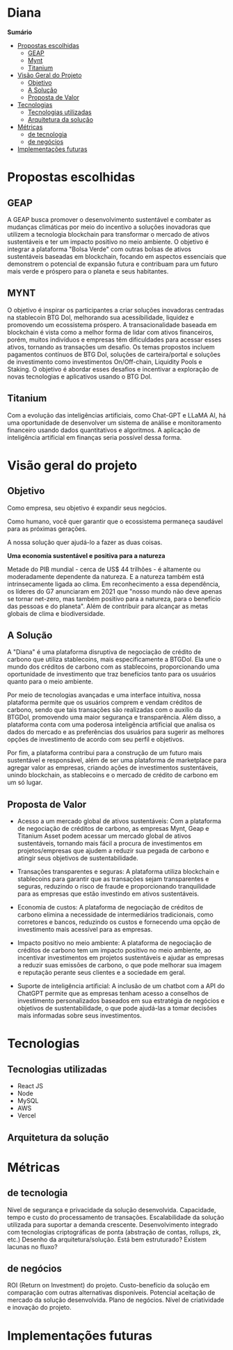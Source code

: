 # Diana

**Sumário**
- [Propostas escolhidas](#propostas-escolhidas)
  - [GEAP](#geap)
  - [Mynt](#mynt)
  - [Titanium](#titanium)
- [Visão Geral do Projeto](#visão-geral-do-projeto)
  - [Objetivo](#objetivo)
  - [A Solução](#a-solução)
  - [Proposta de Valor](#proposta-de-valor)
- [Tecnologias](#tecnologias)
  - [Tecnologias utilizadas](#tecnologias-utilizadas)
  - [Arquitetura da solução](#arquitetura-da-solução)
- [Métricas](#métricas)
  - [de tecnologia](#de-tecnologia)
  - [de negócios](#de-negócios)
- [Implementações futuras](#implementações-futuras)

# Propostas escolhidas

## GEAP

A GEAP busca promover o desenvolvimento sustentável e combater as mudanças climáticas por meio do incentivo a soluções inovadoras que utilizem a tecnologia blockchain para transformar o mercado de ativos sustentáveis e ter um impacto positivo no meio ambiente. O objetivo é integrar a plataforma "Bolsa Verde" com outras bolsas de ativos sustentáveis baseadas em blockchain, focando em aspectos essenciais que demonstrem o potencial de expansão futura e contribuam para um futuro mais verde e próspero para o planeta e seus habitantes.

## MYNT

O objetivo é inspirar os participantes a criar soluções inovadoras centradas na stablecoin BTG Dol, melhorando sua acessibilidade, liquidez e promovendo um ecossistema próspero. A transacionalidade baseada em blockchain é vista como a melhor forma de lidar com ativos financeiros, porém, muitos indivíduos e empresas têm dificuldades para acessar esses ativos, tornando as transações um desafio. Os temas propostos incluem pagamentos contínuos de BTG Dol, soluções de carteira/portal e soluções de investimento como investimentos On/Off-chain, Liquidity Pools e Staking. O objetivo é abordar esses desafios e incentivar a exploração de novas tecnologias e aplicativos usando o BTG Dol.

## Titanium

Com a evolução das inteligências artificiais, como Chat-GPT e LLaMA AI, há uma oportunidade de desenvolver um sistema de análise e monitoramento financeiro usando dados quantitativos e algoritmos. A aplicação de inteligência artificial em finanças seria possível dessa forma.

# Visão geral do projeto

## Objetivo

Como empresa, seu objetivo é expandir seus negócios. 

Como humano, você quer garantir que o ecossistema permaneça saudável para as próximas gerações.

A nossa solução quer ajudá-lo a fazer as duas coisas. 
  
**Uma economia sustentável e positiva para a natureza**

Metade do PIB mundial - cerca de US$ 44 trilhões - é altamente ou moderadamente dependente da natureza. E a natureza também está intrinsecamente ligada ao clima. Em reconhecimento a essa dependência, os líderes do G7 anunciaram em 2021 que "nosso mundo não deve apenas se tornar net-zero, mas também positivo para a natureza, para o benefício das pessoas e do planeta". Além de contribuir para alcançar as metas globais de clima e biodiversidade.

## A Solução 

A "Diana" é uma plataforma disruptiva de negociação de crédito de carbono que utiliza stablecoins, mais especificamente a BTGDol. Ela une o mundo dos créditos de carbono com as stablecoins, proporcionando uma oportunidade de investimento que traz benefícios tanto para os usuários quanto para o meio ambiente.

Por meio de tecnologias avançadas e uma interface intuitiva, nossa plataforma permite que os usuários comprem e vendam créditos de carbono, sendo que tais transações são realizadas com o auxílio da BTGDol, promovendo uma maior segurança e transparência. Além disso, a plataforma conta com uma poderosa inteligência artificial que analisa os dados do mercado e as preferências dos usuários para sugerir as melhores opções de investimento de acordo com seu perfil e objetivos.

Por fim, a plataforma contribui para a construção de um futuro mais sustentável e responsável, além de ser uma plataforma de marketplace para agregar valor as empresas, criando ações de investimentos sustentáveis, unindo blockchain, as stablecoins e o mercado de crédito de carbono em um só lugar.

## Proposta de Valor 

- Acesso a um mercado global de ativos sustentáveis: Com a plataforma de negociação de créditos de carbono, as empresas Mynt, Geap e Titanium Asset podem acessar um mercado global de ativos sustentáveis, tornando mais fácil a procura de investimentos em projetos/empresas que ajudem a reduzir sua pegada de carbono e atingir seus objetivos de sustentabilidade.

- Transações transparentes e seguras: A plataforma utiliza blockchain e stablecoins para garantir que as transações sejam transparentes e seguras, reduzindo o risco de fraude e proporcionando tranquilidade para as empresas que estão investindo em ativos sustentáveis.

- Economia de custos: A plataforma de negociação de créditos de carbono elimina a necessidade de intermediários tradicionais, como corretores e bancos, reduzindo os custos e fornecendo uma opção de investimento mais acessível para as empresas.

- Impacto positivo no meio ambiente: A plataforma de negociação de créditos de carbono tem um impacto positivo no meio ambiente, ao incentivar investimentos em projetos sustentáveis e ajudar as empresas a reduzir suas emissões de carbono, o que pode melhorar sua imagem e reputação perante seus clientes e a sociedade em geral.

- Suporte de inteligência artificial: A inclusão de um chatbot com a API do ChatGPT permite que as empresas tenham acesso a conselhos de investimento personalizados baseados em sua estratégia de negócios e objetivos de sustentabilidade, o que pode ajudá-las a tomar decisões mais informadas sobre seus investimentos.

# Tecnologias

## Tecnologias utilizadas
- React JS
- Node 
- MySQL
- AWS
- Vercel 

## Arquitetura da solução

# Métricas

## de tecnologia
Nível de segurança e privacidade da solução desenvolvida.
Capacidade, tempo e custo do processamento de transações.
Escalabilidade da solução utilizada para suportar a demanda crescente.
Desenvolvimento integrado com tecnologias criptográficas de ponta (abstração de contas, rollups, zk, etc.)
Desenho da arquitetura/solução. Está bem estruturado? Existem lacunas no fluxo?

## de negócios

ROI (Return on Investment) do projeto.
Custo-benefício da solução em comparação com outras alternativas disponíveis.
Potencial aceitação de mercado da solução desenvolvida.
Plano de negócios.
Nível de criatividade e inovação do projeto.

# Implementações futuras
